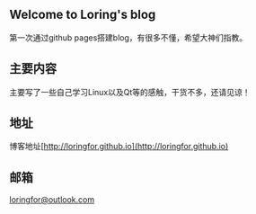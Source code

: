 ## Welcome to Loring's blog

第一次通过github pages搭建blog，有很多不懂，希望大神们指教。

## 主要内容

主要写了一些自己学习Linux以及Qt等的感触，干货不多，还请见谅！

## 地址

博客地址[http://loringfor.github.io](http://loringfor.github.io)

## 邮箱

loringfor@outlook.com

